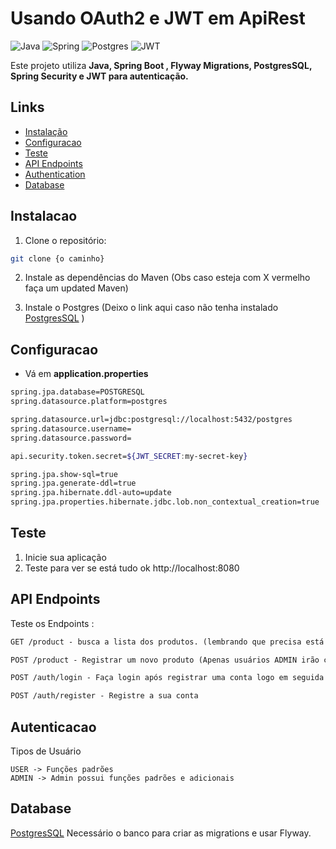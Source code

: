 # Usando OAuth2 e JWT em ApiRest

![Java](https://img.shields.io/badge/java-%23ED8B00.svg?style=for-the-badge&logo=openjdk&logoColor=white)
![Spring](https://img.shields.io/badge/spring-%236DB33F.svg?style=for-the-badge&logo=spring&logoColor=white)
![Postgres](https://img.shields.io/badge/postgres-%23316192.svg?style=for-the-badge&logo=postgresql&logoColor=white)
![JWT](https://img.shields.io/badge/JWT-black?style=for-the-badge&logo=JSON%20web%20tokens)

Este projeto utiliza **Java, Spring Boot , Flyway Migrations, PostgresSQL, Spring Security e JWT para autenticação.**

## Links

- [Instalação](#instalacao)
- [Configuracao](#configuracao)
- [Teste](#teste)
- [API Endpoints](#api-endpoints)
- [Authentication](#autenticacao)
- [Database](#database)

## Instalacao

1. Clone o repositório:

```bash
git clone {o caminho}
```

2. Instale as dependências do Maven (Obs caso esteja com X vermelho faça um updated Maven)

3. Instale o Postgres (Deixo o link aqui caso não tenha instalado [PostgresSQL](https://www.postgresql.org/) )

## Configuracao 

- Vá em **application.properties**

  
```bash
spring.jpa.database=POSTGRESQL
spring.datasource.platform=postgres

spring.datasource.url=jdbc:postgresql://localhost:5432/postgres
spring.datasource.username= 
spring.datasource.password=

api.security.token.secret=${JWT_SECRET:my-secret-key}

spring.jpa.show-sql=true
spring.jpa.generate-ddl=true
spring.jpa.hibernate.ddl-auto=update
spring.jpa.properties.hibernate.jdbc.lob.non_contextual_creation=true
```

## Teste

1. Inicie sua aplicação
2. Teste para ver se está tudo ok http://localhost:8080


## API Endpoints
Teste os Endpoints :

```markdown
GET /product - busca a lista dos produtos. (lembrando que precisa está autenticado caso contrário ocorrerá erro)

POST /product - Registrar um novo produto (Apenas usuários ADMIN irão conseguir).

POST /auth/login - Faça login após registrar uma conta logo em seguida terá o Token de acesso

POST /auth/register - Registre a sua conta
```

## Autenticacao
Tipos de Usuário

```
USER -> Funções padrões
ADMIN -> Admin possui funções padrões e adicionais
```

## Database
 [PostgresSQL](https://www.postgresql.org/) Necessário o banco para criar as migrations e usar Flyway.

